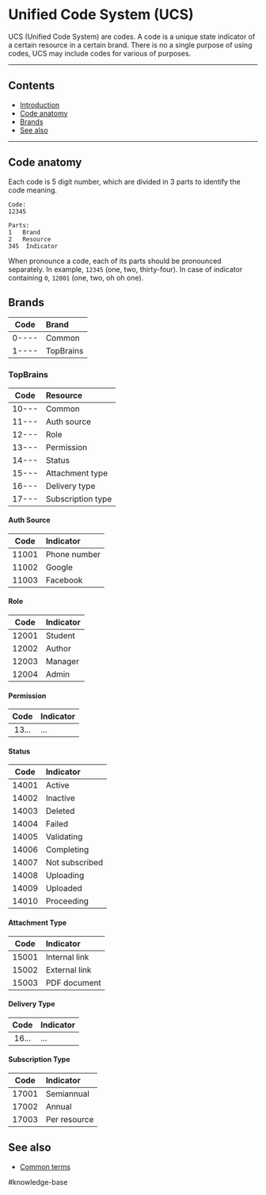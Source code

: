 # Unified Code System (UCS)
UCS (Unified Code System) are codes. A code is a unique state indicator of a certain resource in a certain brand. There is no a single purpose of using codes, UCS may include codes for various of purposes.

---

## Contents
- [Introduction](#unified-code-system-ucs)
- [Code anatomy](#code-anatomy)
- [Brands](#brands)
- [See also](#see-also)

---

## Code anatomy
Each code is 5 digit number, which are divided in 3 parts to identify the code meaning.
```
Code:
12345

Parts:
1   Brand
2   Resource
345  Indicator
```
When pronounce a code, each of its parts should be pronounced separately. In example, `12345` (one, two, thirty-four). In case of indicator containing `0`, `12001` (one, two, oh oh one).

## Brands
| Code  | Brand     |
| :---: | :-------- |
| 0---- | Common    |
| 1---- | TopBrains |

### TopBrains
| Code  | Resource          |
| :---: | :---------------- |
| 10--- | Common            |
| 11--- | Auth source       |
| 12--- | Role              |
| 13--- | Permission        |
| 14--- | Status            |
| 15--- | Attachment type   |
| 16--- | Delivery type     |
| 17--- | Subscription type |
#### Auth Source
| Code  | Indicator    |
| :---: | :----------- |
| 11001 | Phone number |
| 11002 | Google       |
| 11003 | Facebook     |
#### Role
| Code  | Indicator |
| :---: | :-------- |
| 12001 | Student   |
| 12002 | Author    |
| 12003 | Manager   |
| 12004 | Admin     |
#### Permission
| Code  | Indicator |
| :---: | :-------- |
| 13... | ...       |
#### Status
| Code  | Indicator      |
| :---: | :------------- |
| 14001 | Active         |
| 14002 | Inactive       |
| 14003 | Deleted        |
| 14004 | Failed         |
| 14005 | Validating     |
| 14006 | Completing     |
| 14007 | Not subscribed |
| 14008 | Uploading      |
| 14009 | Uploaded       |
| 14010 | Proceeding     |
#### Attachment Type
| Code  | Indicator     |
| :---: | :------------ |
| 15001 | Internal link |
| 15002 | External link |
| 15003 | PDF document  |
#### Delivery Type
| Code  | Indicator |
| :---: | :-------- |
| 16... | ...       |
#### Subscription Type
| Code  | Indicator    |
| :---: | :----------- |
| 17001 | Semiannual   |
| 17002 | Annual       |
| 17003 | Per resource |

## See also
- [Common terms](./common-terms.md)

#knowledge-base
